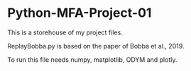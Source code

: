 # Python-MFA-Project-01
This is a storehouse of my project files.

ReplayBobba.py is based on the paper of Bobba et al., 2019.

To run this file needs numpy, matplotlib, ODYM and plotly.
